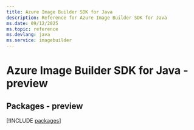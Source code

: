 ```yaml
---
title: Azure Image Builder SDK for Java
description: Reference for Azure Image Builder SDK for Java
ms.date: 09/12/2025
ms.topic: reference
ms.devlang: java
ms.service: imagebuilder
---
```

# Azure Image Builder SDK for Java - preview
## Packages - preview
[!INCLUDE [packages](image-builder-index.md)]